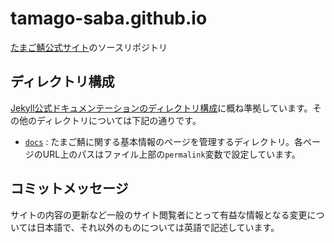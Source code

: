 # tamago-saba.github.io
[たまご鯖公式サイト](https://www.tamago-saba.com)のソースリポジトリ

## ディレクトリ構成

[Jekyll公式ドキュメンテーションのディレクトリ構成](https://jekyllrb.com/docs/structure/)に概ね準拠しています。その他のディレクトリについては下記の通りです。

- [`docs`](https://github.com/tamago-saba/tamago-saba.github.io/tree/main/docs) : たまご鯖に関する基本情報のページを管理するディレクトリ。各ページのURL上のパスはファイル上部の`permalink`変数で設定しています。

## コミットメッセージ

サイトの内容の更新など一般のサイト閲覧者にとって有益な情報となる変更については日本語で、それ以外のものについては英語で記述しています。
